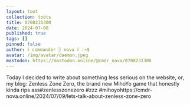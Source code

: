 ```yaml
---
layout: toot
collection: toots
title: 0708231300
date: 2024-07-08
published: true
tags: []
pinned: false
author: ⸸ commander ░ nova ⸸ :~$
avatar: /img/avatar/daemon.jpeg
mastodon: https://mastodon.online/@cmdr_nova/0708231300
---
```


Today I decided to write about something less serious on the website, or, my blog: Zenless Zone Zero, the brand new MihoYo game that honestly kinda rips ass#zenlesszonezero #zzz #mihoyohttps://cmdr-nova.online/2024/07/09/lets-talk-about-zenless-zone-zero
